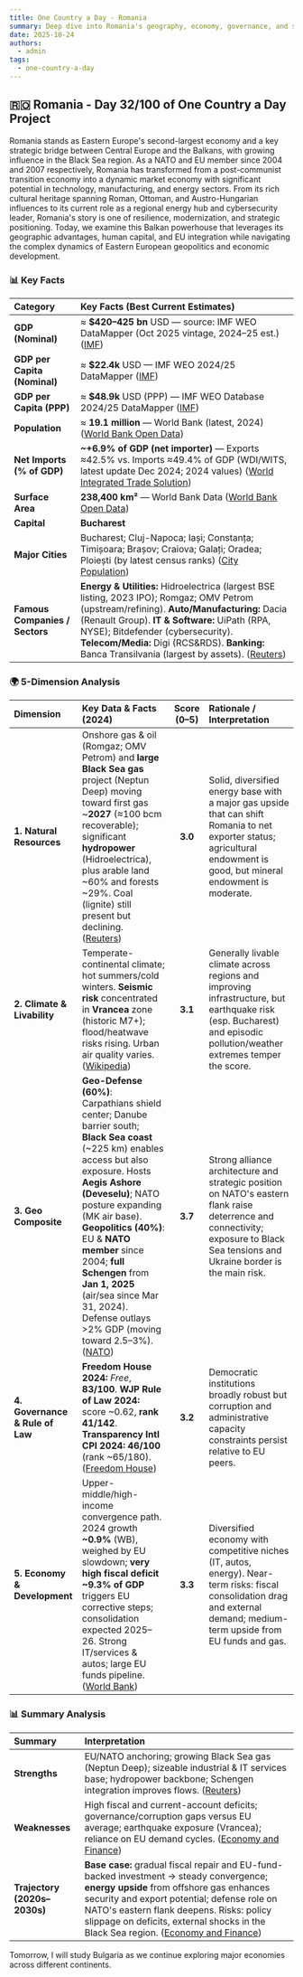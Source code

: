 ```yaml
---
title: One Country a Day - Romania
summary: Deep dive into Romania's geography, economy, governance, and strategic position using the 5-dimension framework
date: 2025-10-24
authors:
  - admin
tags:
  - one-country-a-day
---
```


## 🇷🇴 Romania - Day 32/100 of One Country a Day Project

Romania stands as Eastern Europe's second-largest economy and a key strategic bridge between Central Europe and the Balkans, with growing influence in the Black Sea region. As a NATO and EU member since 2004 and 2007 respectively, Romania has transformed from a post-communist transition economy into a dynamic market economy with significant potential in technology, manufacturing, and energy sectors. From its rich cultural heritage spanning Roman, Ottoman, and Austro-Hungarian influences to its current role as a regional energy hub and cybersecurity leader, Romania's story is one of resilience, modernization, and strategic positioning. Today, we examine this Balkan powerhouse that leverages its geographic advantages, human capital, and EU integration while navigating the complex dynamics of Eastern European geopolitics and economic development.

### 📊 Key Facts

| **Category**                   | **Key Facts (Best Current Estimates)**                                                                                                                                                                                                                                                                                                    |
| :----------------------------- | :---------------------------------------------------------------------------------------------------------------------------------------------------------------------------------------------------------------------------------------------------------------------------------------------------------------------------------------- |
| **GDP (Nominal)**              | ≈ **$420–425 bn** USD — source: IMF WEO DataMapper (Oct 2025 vintage, 2024–25 est.) ([IMF][1])                                                                                                                                                                                                                                            |
| **GDP per Capita (Nominal)**   | ≈ **$22.4k** USD — IMF WEO 2024/25 DataMapper ([IMF][2])                                                                                                                                                                                                                                                                                  |
| **GDP per Capita (PPP)**       | ≈ **$48.9k** USD (PPP) — IMF WEO Database 2024/25 DataMapper ([IMF][3])                                                                                                                                                                                                                                                                   |
| **Population**                 | ≈ **19.1 million** — World Bank (latest, 2024) ([World Bank Open Data][4])                                                                                                                                                                                                                                                                |
| **Net Imports (% of GDP)**     | **~+6.9% of GDP (net importer)** — Exports ≈42.5% vs. Imports ≈49.4% of GDP (WDI/WITS, latest update Dec 2024; 2024 values) ([World Integrated Trade Solution][5])                                                                                                                                                                        |
| **Surface Area**               | **238,400 km²** — World Bank Data ([World Bank Open Data][6])                                                                                                                                                                                                                                                                             |
| **Capital**                    | **Bucharest**                                                                                                                                                                                                                                                                                                                             |
| **Major Cities**               | Bucharest; Cluj-Napoca; Iași; Constanța; Timișoara; Brașov; Craiova; Galați; Oradea; Ploiești (by latest census ranks) ([City Population][7])                                                                                                                                                                                             |
| **Famous Companies / Sectors** | **Energy & Utilities:** Hidroelectrica (largest BSE listing, 2023 IPO); Romgaz; OMV Petrom (upstream/refining). **Auto/Manufacturing:** Dacia (Renault Group). **IT & Software:** UiPath (RPA, NYSE); Bitdefender (cybersecurity). **Telecom/Media:** Digi (RCS&RDS). **Banking:** Banca Transilvania (largest by assets). ([Reuters][8]) |

[1]: https://www.imf.org/external/datamapper/NGDPD%40WEO/WEOWORLD?utm_source=chatgpt.com "World Economic Outlook (October 2025) - GDP, current ..."
[2]: https://www.imf.org/external/datamapper/NGDPDPC%40WEO/ROU/HUN?utm_source=chatgpt.com "GDP per capita, current prices"
[3]: https://www.imf.org/external/datamapper/profile/ROU?utm_source=chatgpt.com "IMF DataMapper - Romania"
[4]: https://data.worldbank.org/indicator/SP.POP.TOTL?locations=RO&utm_source=chatgpt.com "Population, total - Romania"
[5]: https://wits.worldbank.org/countrysnapshot/ROM?utm_source=chatgpt.com "Romania Trade | WITS Data"
[6]: https://data.worldbank.org/indicator/AG.SRF.TOTL.K2?utm_source=chatgpt.com "Surface area (sq. km) | Data"
[7]: https://www.citypopulation.de/en/romania/cities/?utm_source=chatgpt.com "Romania: Counties and Major Cities"
[8]: https://www.reuters.com/markets/deals/romanias-hidroelectrica-tops-10-bln-valuation-historic-ipo-2023-07-05/?utm_source=chatgpt.com "Romania's Hidroelectrica tops $10 billion valuation in ' ..."

### 🌍 5-Dimension Analysis

| **Dimension**                   | **Key Data & Facts (2024)**                                                                                                                                                                                                                                                                                                                                                                               | **Score (0–5)** | **Rationale / Interpretation**                                                                                                                                                     |
| :------------------------------ | :-------------------------------------------------------------------------------------------------------------------------------------------------------------------------------------------------------------------------------------------------------------------------------------------------------------------------------------------------------------------------------------------------------- | :-------------: | :--------------------------------------------------------------------------------------------------------------------------------------------------------------------------------- |
| **1. Natural Resources**        | Onshore gas & oil (Romgaz; OMV Petrom) and **large Black Sea gas** project (Neptun Deep) moving toward first gas ~**2027** (≈100 bcm recoverable); significant **hydropower** (Hidroelectrica), plus arable land ~60% and forests ~29%. Coal (lignite) still present but declining. ([Reuters][1])                                                                                                        |     **3.0**     | Solid, diversified energy base with a major gas upside that can shift Romania to net exporter status; agricultural endowment is good, but mineral endowment is moderate.           |
| **2. Climate & Livability**     | Temperate-continental climate; hot summers/cold winters. **Seismic risk** concentrated in **Vrancea** zone (historic M7+); flood/heatwave risks rising. Urban air quality varies. ([Wikipedia][2])                                                                                                                                                                                                        |     **3.1**     | Generally livable climate across regions and improving infrastructure, but earthquake risk (esp. Bucharest) and episodic pollution/weather extremes temper the score.              |
| **3. Geo Composite**            | **Geo-Defense (60%)**: Carpathians shield center; Danube barrier south; **Black Sea coast** (~225 km) enables access but also exposure. Hosts **Aegis Ashore (Deveselu)**; NATO posture expanding (MK air base). **Geopolitics (40%)**: EU & **NATO member** since 2004; **full Schengen** from **Jan 1, 2025** (air/sea since Mar 31, 2024). Defense outlays >2% GDP (moving toward 2.5–3%). ([NATO][3]) |     **3.7**     | Strong alliance architecture and strategic position on NATO's eastern flank raise deterrence and connectivity; exposure to Black Sea tensions and Ukraine border is the main risk. |
| **4. Governance & Rule of Law** | **Freedom House 2024:** *Free*, **83/100**. **WJP Rule of Law 2024:** score ~0.62, **rank 41/142**. **Transparency Intl CPI 2024:** **46/100** (rank ~65/180). ([Freedom House][4])                                                                                                                                                                                                                       |     **3.2**     | Democratic institutions broadly robust but corruption and administrative capacity constraints persist relative to EU peers.                                                        |
| **5. Economy & Development**    | Upper-middle/high-income convergence path. 2024 growth **~0.9%** (WB), weighed by EU slowdown; **very high fiscal deficit ~9.3% of GDP** triggers EU corrective steps; consolidation expected 2025–26. Strong IT/services & autos; large EU funds pipeline. ([World Bank][5])                                                                                                                             |     **3.3**     | Diversified economy with competitive niches (IT, autos, energy). Near-term risks: fiscal consolidation drag and external demand; medium-term upside from EU funds and gas.         |

[1]: https://www.reuters.com/business/energy/austrias-omv-reports-q1-miss-2025-04-30/?utm_source=chatgpt.com "Austria's OMV expects gas production in Neptun Deep project to start in 2027"
[2]: https://en.wikipedia.org/wiki/Climate_of_Romania?utm_source=chatgpt.com "Climate of Romania"
[3]: https://www.nato.int/cps/fr/natohq/topics_49635.htm?selectedLocale=en&utm_source=chatgpt.com "Ballistic missile defence"
[4]: https://freedomhouse.org/country/romania/freedom-world/2024?utm_source=chatgpt.com "Romania: Freedom in the World 2024 Country Report"
[5]: https://www.worldbank.org/en/country/romania/overview?utm_source=chatgpt.com "Romania Overview: Development news, research, data"

### 📊 Summary Analysis

| **Summary**                  | **Interpretation**                                                                                                                                                                                                                                                                                                         |
| :--------------------------- | :------------------------------------------------------------------------------------------------------------------------------------------------------------------------------------------------------------------------------------------------------------------------------------------------------------------------- |
| **Strengths**                | EU/NATO anchoring; growing Black Sea gas (Neptun Deep); sizeable industrial & IT services base; hydropower backbone; Schengen integration improves flows. ([Reuters][1])                                                                                                                                                   |
| **Weaknesses**               | High fiscal and current-account deficits; governance/corruption gaps versus EU average; earthquake exposure (Vrancea); reliance on EU demand cycles. ([Economy and Finance][2])                                                                                                                                            |
| **Trajectory (2020s–2030s)** | **Base case:** gradual fiscal repair and EU-fund-backed investment → steady convergence; **energy upside** from offshore gas enhances security and export potential; defense role on NATO's eastern flank deepens. Risks: policy slippage on deficits, external shocks in the Black Sea region. ([Economy and Finance][2]) |

[1]: https://www.reuters.com/business/energy/austrias-omv-reports-q1-miss-2025-04-30/?utm_source=chatgpt.com "Austria's OMV expects gas production in Neptun Deep project to start in 2027"
[2]: https://economy-finance.ec.europa.eu/economic-surveillance-eu-economies/romania/economic-forecast-romania_en?utm_source=chatgpt.com "Economic forecast for Romania - Economy and Finance"

Tomorrow, I will study Bulgaria as we continue exploring major economies across different continents.
